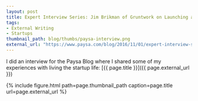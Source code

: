 ```yaml
---
layout: post
title: Expert Interview Series: Jim Brikman of Gruntwork on Launching a Startup
tags:
- External Writing
- Startups
thumbnail_path: blog/thumbs/paysa-interview.png
external_url: "https://www.paysa.com/blog/2016/11/01/expert-interview-series-jim-brikman-of-gruntwork-on-launching-a-startup/"
---
```


I did an interview for the Paysa Blog where I shared some of my experiences with living the startup life:
[{{ page.title }}]({{ page.external_url }})

{% include figure.html path=page.thumbnail_path caption=page.title url=page.external_url %}

